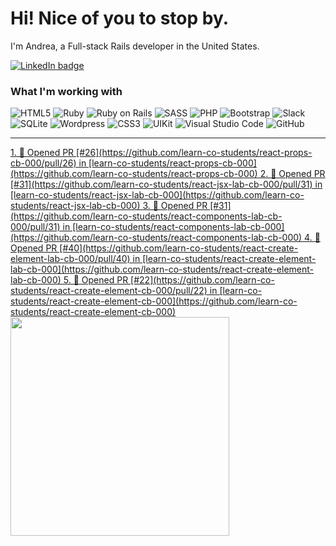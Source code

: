 # Hi! Nice of you to stop by.

I'm Andrea, a Full-stack Rails developer in the United States.

<a href="https://linkedin.com/in/andrea-jasper" target="blank"><img align="center" src="https://img.shields.io/badge/LinkedIn-0077B5?style=for-the-badge&logo=linkedin&logoColor=white" alt="LinkedIn badge" /></a>

### What I'm working with
<img alt="HTML5" src="https://img.shields.io/badge/-HTML5-E34F26?style=flat-square&logo=html5&logoColor=white" /> <img alt="Ruby" src="https://img.shields.io/badge/-RUBY-CC342D?style=flat-square&logo=ruby&logoColor=white" />  <img alt="Ruby on Rails" src="https://img.shields.io/badge/-RUBY_ON_RAILS-CC0000?style=flat-square&logo=ruby-on-rails&logoColor=white" /> <img alt="SASS" src="https://img.shields.io/badge/-SASS-CC6699?style=flat-square&logo=sass&logoColor=white" /> <img alt="PHP" src="https://img.shields.io/badge/-PHP-777BB4?style=flat-square&logo=php&logoColor=white" /> <img alt="Bootstrap" src="https://img.shields.io/badge/-BOOTSTRAP-7952B3?style=flat-square&logo=bootstrap&logoColor=white" /> <img alt="Slack" src="https://img.shields.io/badge/-SLACK-4A154B?style=flat-square&logo=slack&logoColor=white" /> <img alt="SQLite" src="https://img.shields.io/badge/-SQLITE-003B57?style=flat-square&logo=sqlite&logoColor=white" /> <img alt="Wordpress" src="https://img.shields.io/badge/-WORDPRESS-21759B?style=flat-square&logo=wordpress&logoColor=white" /> <img alt="CSS3" src="https://img.shields.io/badge/-CSS3-1572B6?style=flat-square&logo=css3&logoColor=white" /> <img alt="UIKit" src="https://img.shields.io/badge/-UIKIT-2396F3?style=flat-square&logo=uikit&logoColor=white" />
<img alt="Visual Studio Code" src="https://img.shields.io/badge/-VISUAL_STUDIO_CODE-2396F3?style=flat-square&logo=visual-studio-code&logoColor=white" /> <img alt="GitHub" src="https://img.shields.io/badge/-GITHUB-181717?style=flat-square&logo=github&logoColor=white" />

---

<p align=left>
  <a href="https://github.com/andreajasper/github-readme-stats" title="Go to Source">
    <!--START_SECTION:activity-->
1. 💪 Opened PR [#26](https://github.com/learn-co-students/react-props-cb-000/pull/26) in [learn-co-students/react-props-cb-000](https://github.com/learn-co-students/react-props-cb-000)
2. 💪 Opened PR [#31](https://github.com/learn-co-students/react-jsx-lab-cb-000/pull/31) in [learn-co-students/react-jsx-lab-cb-000](https://github.com/learn-co-students/react-jsx-lab-cb-000)
3. 💪 Opened PR [#31](https://github.com/learn-co-students/react-components-lab-cb-000/pull/31) in [learn-co-students/react-components-lab-cb-000](https://github.com/learn-co-students/react-components-lab-cb-000)
4. 💪 Opened PR [#40](https://github.com/learn-co-students/react-create-element-lab-cb-000/pull/40) in [learn-co-students/react-create-element-lab-cb-000](https://github.com/learn-co-students/react-create-element-lab-cb-000)
5. 💪 Opened PR [#22](https://github.com/learn-co-students/react-create-element-cb-000/pull/22) in [learn-co-students/react-create-element-cb-000](https://github.com/learn-co-students/react-create-element-cb-000)
<!--END_SECTION:activity-->
    <img width="350" align="center" src="https://github-readme-stats.vercel.app/api?username=andreajasper&show_icons=true&theme=vision-friendly-dark">
  </a>
</p>
